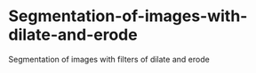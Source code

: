 # Segmentation-of-images-with-dilate-and-erode
Segmentation of images with filters of dilate and erode
